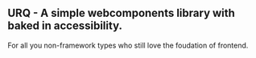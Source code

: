 ## URQ - A simple webcomponents library with baked in accessibility.

For all you non-framework types who still love the foudation of frontend.
